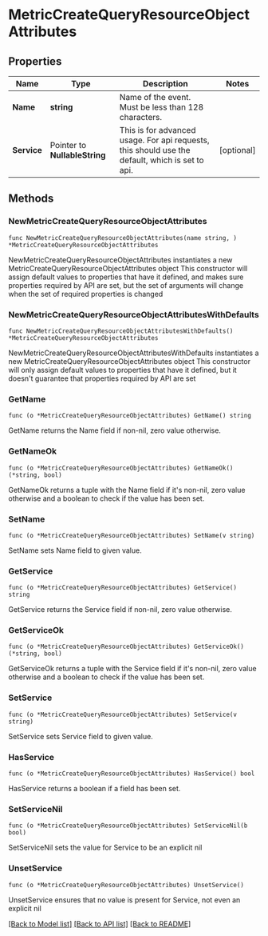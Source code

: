 # MetricCreateQueryResourceObjectAttributes

## Properties

Name | Type | Description | Notes
------------ | ------------- | ------------- | -------------
**Name** | **string** | Name of the event. Must be less than 128 characters. | 
**Service** | Pointer to **NullableString** | This is for advanced usage. For api requests, this should use the default, which is set to api. | [optional] 

## Methods

### NewMetricCreateQueryResourceObjectAttributes

`func NewMetricCreateQueryResourceObjectAttributes(name string, ) *MetricCreateQueryResourceObjectAttributes`

NewMetricCreateQueryResourceObjectAttributes instantiates a new MetricCreateQueryResourceObjectAttributes object
This constructor will assign default values to properties that have it defined,
and makes sure properties required by API are set, but the set of arguments
will change when the set of required properties is changed

### NewMetricCreateQueryResourceObjectAttributesWithDefaults

`func NewMetricCreateQueryResourceObjectAttributesWithDefaults() *MetricCreateQueryResourceObjectAttributes`

NewMetricCreateQueryResourceObjectAttributesWithDefaults instantiates a new MetricCreateQueryResourceObjectAttributes object
This constructor will only assign default values to properties that have it defined,
but it doesn't guarantee that properties required by API are set

### GetName

`func (o *MetricCreateQueryResourceObjectAttributes) GetName() string`

GetName returns the Name field if non-nil, zero value otherwise.

### GetNameOk

`func (o *MetricCreateQueryResourceObjectAttributes) GetNameOk() (*string, bool)`

GetNameOk returns a tuple with the Name field if it's non-nil, zero value otherwise
and a boolean to check if the value has been set.

### SetName

`func (o *MetricCreateQueryResourceObjectAttributes) SetName(v string)`

SetName sets Name field to given value.


### GetService

`func (o *MetricCreateQueryResourceObjectAttributes) GetService() string`

GetService returns the Service field if non-nil, zero value otherwise.

### GetServiceOk

`func (o *MetricCreateQueryResourceObjectAttributes) GetServiceOk() (*string, bool)`

GetServiceOk returns a tuple with the Service field if it's non-nil, zero value otherwise
and a boolean to check if the value has been set.

### SetService

`func (o *MetricCreateQueryResourceObjectAttributes) SetService(v string)`

SetService sets Service field to given value.

### HasService

`func (o *MetricCreateQueryResourceObjectAttributes) HasService() bool`

HasService returns a boolean if a field has been set.

### SetServiceNil

`func (o *MetricCreateQueryResourceObjectAttributes) SetServiceNil(b bool)`

 SetServiceNil sets the value for Service to be an explicit nil

### UnsetService
`func (o *MetricCreateQueryResourceObjectAttributes) UnsetService()`

UnsetService ensures that no value is present for Service, not even an explicit nil

[[Back to Model list]](../README.md#documentation-for-models) [[Back to API list]](../README.md#documentation-for-api-endpoints) [[Back to README]](../README.md)


